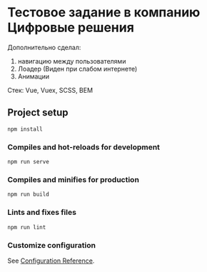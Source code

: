 # Тестовое задание в компанию Цифровые решения
Дополнительно сделал: 
1) навигацию между пользователями
2) Лоадер (Виден при слабом интернете)
3) Анимации

Стек: Vue, Vuex, SCSS, BEM

## Project setup
```
npm install
```

### Compiles and hot-reloads for development
```
npm run serve
```

### Compiles and minifies for production
```
npm run build
```

### Lints and fixes files
```
npm run lint
```

### Customize configuration
See [Configuration Reference](https://cli.vuejs.org/config/).
